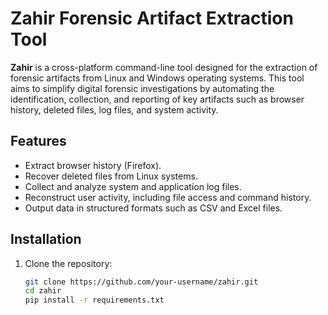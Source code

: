 # Zahir Forensic Artifact Extraction Tool

**Zahir** is a cross-platform command-line tool designed for the extraction of forensic artifacts from Linux and Windows operating systems. This tool aims to simplify digital forensic investigations by automating the identification, collection, and reporting of key artifacts such as browser history, deleted files, log files, and system activity.

## Features
- Extract browser history (Firefox).
- Recover deleted files from Linux systems.
- Collect and analyze system and application log files.
- Reconstruct user activity, including file access and command history.
- Output data in structured formats such as CSV and Excel files.

## Installation

1. Clone the repository:
   ```bash
   git clone https://github.com/your-username/zahir.git
   cd zahir
   pip install -r requirements.txt
